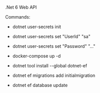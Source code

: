 .Net 6 Web API
  

Commands:

- dotnet user-secrets init
- dotnet user-secrets set "UserId" "sa"
- dotnet user-secrets set "Password" "..."

- docker-compose up -d

- dotnet tool install --global dotnet-ef
- dotnet ef migrations add initialmigration
- dotnet ef database update
